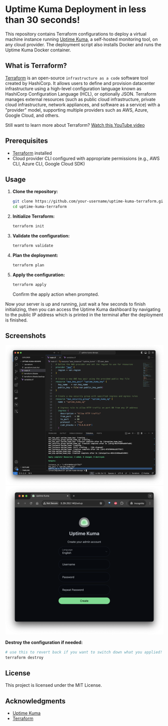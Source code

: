 # Uptime Kuma Deployment in less than 30 seconds!

This repository contains Terraform configurations to deploy a virtual machine instance running [Uptime Kuma](https://github.com/louislam/uptime-kuma), a self-hosted monitoring tool, on any cloud provider. The deployment script also installs Docker and runs the Uptime Kuma Docker container.

## What is Terraform?

[Terraform](https://www.terraform.io/) is an open-source `infrastructure as a code` software tool created by HashiCorp. It allows users to define and provision datacenter infrastructure using a high-level configuration language known as HashiCorp Configuration Language (HCL), or optionally JSON. Terraform manages external resources (such as public cloud infrastructure, private cloud infrastructure, network appliances, and software as a service) with a "provider" model, supporting multiple providers such as AWS, Azure, Google Cloud, and others.

Still want to learn more about Terraform? [Watch this YouTube video](https://youtu.be/nvNqfgojocs?si=zVBe2ph61lq6JY97)

## Prerequisites

- [Terraform](https://www.terraform.io/downloads.html) installed
- Cloud provider CLI configured with appropriate permissions (e.g., AWS CLI, Azure CLI, Google Cloud SDK)

## Usage

1. **Clone the repository:**
   ```sh
   git clone https://github.com/your-username/uptime-kuma-terraform.git
   cd uptime-kuma-terraform
   ```

2. **Initialize Terraform:**
   ```sh
   terraform init
   ```

3. **Validate the configuration:**
   ```sh
   terraform validate
   ```

4. **Plan the deployment:**
   ```sh
   terraform plan
   ```

5. **Apply the configuration:**
   ```sh
   terraform apply
   ```
   Confirm the apply action when prompted.

Now your server is up and running, just wait a few seconds to finish initializing, then you can access the Uptime Kuma dashboard by navigating to the public IP address which is printed in the terminal after the deployment is finished.

## Screenshots

![Screenshot 1](assets/vscode.png)
![Screenshot 2](assets/uptime-kuma.png)

**Destroy the configuration if needed:**
   ```sh
   # use this to revert back if you want to switch down what you applied!
   terraform destroy
   ```

## License

This project is licensed under the MIT License. 

## Acknowledgments

- [Uptime Kuma](https://github.com/louislam/uptime-kuma)
- [Terraform](https://www.terraform.io/)
